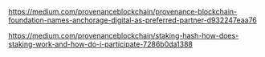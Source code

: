 

https://medium.com/provenanceblockchain/provenance-blockchain-foundation-names-anchorage-digital-as-preferred-partner-d932247eaa76

https://medium.com/provenanceblockchain/staking-hash-how-does-staking-work-and-how-do-i-participate-7286b0da1388

